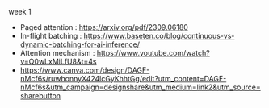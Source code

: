 week 1
- Paged attention : https://arxiv.org/pdf/2309.06180
- In-flight batching : https://www.baseten.co/blog/continuous-vs-dynamic-batching-for-ai-inference/
- Attention mechanism : https://www.youtube.com/watch?v=Q0wLxMiLfU8&t=4s
- https://www.canva.com/design/DAGF-nMcf6s/ruwhonnyX424lcGyKhhtGg/edit?utm_content=DAGF-nMcf6s&utm_campaign=designshare&utm_medium=link2&utm_source=sharebutton
